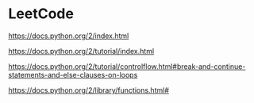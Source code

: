 # LeetCode
https://docs.python.org/2/index.html

https://docs.python.org/2/tutorial/index.html

https://docs.python.org/2/tutorial/controlflow.html#break-and-continue-statements-and-else-clauses-on-loops

https://docs.python.org/2/library/functions.html#
